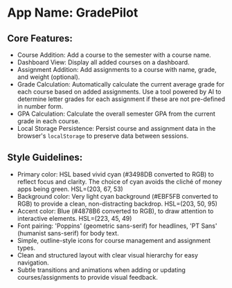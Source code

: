 # **App Name**: GradePilot

## Core Features:

- Course Addition: Add a course to the semester with a course name.
- Dashboard View: Display all added courses on a dashboard.
- Assignment Addition: Add assignments to a course with name, grade, and weight (optional).
- Grade Calculation: Automatically calculate the current average grade for each course based on added assignments. Use a tool powered by AI to determine letter grades for each assignment if these are not pre-defined in number form.
- GPA Calculation: Calculate the overall semester GPA from the current grade in each course.
- Local Storage Persistence: Persist course and assignment data in the browser's `localStorage` to preserve data between sessions.

## Style Guidelines:

- Primary color: HSL based vivid cyan (#3498DB converted to RGB) to reflect focus and clarity. The choice of cyan avoids the cliché of money apps being green. HSL=(203, 67, 53)
- Background color: Very light cyan background (#EBF5FB converted to RGB) to provide a clean, non-distracting backdrop. HSL=(203, 50, 95)
- Accent color: Blue (#4878B6 converted to RGB), to draw attention to interactive elements. HSL=(223, 45, 49)
- Font pairing: 'Poppins' (geometric sans-serif) for headlines, 'PT Sans' (humanist sans-serif) for body text.
- Simple, outline-style icons for course management and assignment types.
- Clean and structured layout with clear visual hierarchy for easy navigation.
- Subtle transitions and animations when adding or updating courses/assignments to provide visual feedback.